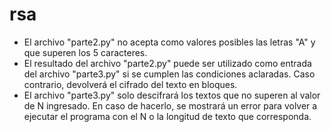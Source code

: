 # rsa

- El archivo "parte2.py" no acepta como valores posibles las letras "A" y que superen los 5 caracteres. 
- El resultado del archivo "parte2.py" puede ser utilizado como entrada del archivo "parte3.py" si se cumplen las condiciones aclaradas. Caso contrario, devolverá el cifrado del texto en bloques. 
- El archivo "parte3.py" solo descifrará los textos que no superen al valor de N ingresado. En caso de hacerlo, se mostrará un error para volver a ejecutar el programa con el N o la longitud de texto que corresponda. 
